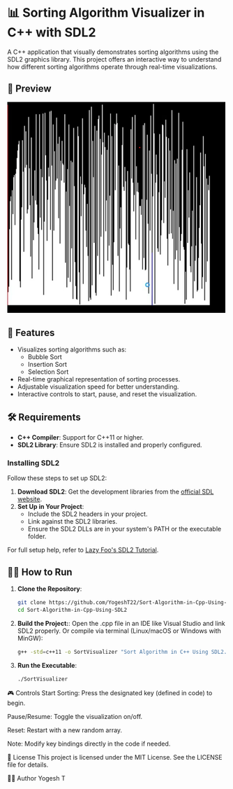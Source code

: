 # 📊 Sorting Algorithm Visualizer in C++ with SDL2

A C++ application that visually demonstrates sorting algorithms using the SDL2 graphics library. This project offers an interactive way to understand how different sorting algorithms operate through real-time visualizations.

## 🎥 Preview

<img src="src.png" alt="Sorting Visualizer Preview" width="500">

## 🚀 Features

- Visualizes sorting algorithms such as:
  - Bubble Sort
  - Insertion Sort
  - Selection Sort
- Real-time graphical representation of sorting processes.
- Adjustable visualization speed for better understanding.
- Interactive controls to start, pause, and reset the visualization.

## 🛠️ Requirements

- **C++ Compiler**: Support for C++11 or higher.
- **SDL2 Library**: Ensure SDL2 is installed and properly configured.

### Installing SDL2

Follow these steps to set up SDL2:

1. **Download SDL2**: Get the development libraries from the [official SDL website](https://www.libsdl.org/download-2.0.php).
2. **Set Up in Your Project**:
   - Include the SDL2 headers in your project.
   - Link against the SDL2 libraries.
   - Ensure the SDL2 DLLs are in your system's PATH or the executable folder.

For full setup help, refer to [Lazy Foo's SDL2 Tutorial](https://lazyfoo.net/tutorials/SDL/).

## 🧑‍💻 How to Run

1. **Clone the Repository**:
   
   ```bash
   git clone https://github.com/YogeshT22/Sort-Algorithm-in-Cpp-Using-SDL2.git
   cd Sort-Algorithm-in-Cpp-Using-SDL2
3. **Build the Project:**:
   Open the .cpp file in an IDE like Visual Studio and link SDL2 properly.
   Or compile via terminal (Linux/macOS or Windows with MinGW):
   
   ```bash
   g++ -std=c++11 -o SortVisualizer "Sort Algorithm in C++ Using SDL2.cpp" -lSDL2
4. **Run the Executable**:

   ```bash
   ./SortVisualizer
🎮 Controls
Start Sorting: Press the designated key (defined in code) to begin.

Pause/Resume: Toggle the visualization on/off.

Reset: Restart with a new random array.

Note: Modify key bindings directly in the code if needed.

📄 License
This project is licensed under the MIT License. See the LICENSE file for details.

🙋‍♂️ Author
Yogesh T
